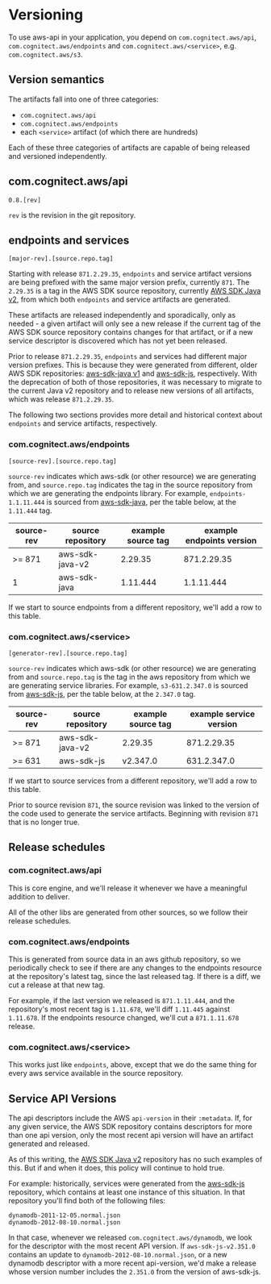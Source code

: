 # Versioning

To use aws-api in your application, you depend on
`com.cognitect.aws/api`, `com.cognitect.aws/endpoints` and
`com.cognitect.aws/<service>`, e.g. `com.cognitect.aws/s3`.

## Version semantics

The artifacts fall into one of three categories:

* `com.cognitect.aws/api`
* `com.cognitect.aws/endpoints`
* each `<service>` artifact (of which there are hundreds)

Each of these three categories of artifacts are capable of being released and versioned independently.

## com.cognitect.aws/api

    0.8.[rev]

`rev` is the revision in the git repository.

## endpoints and services

    [major-rev].[source.repo.tag]

Starting with release `871.2.29.35`, `endpoints` and service artifact versions are being prefixed
with the same major version prefix, currently `871`. The `2.29.35` is a tag in the AWS SDK source
repository, currently [AWS SDK Java v2](https://github.com/aws/aws-sdk-java-v2), from which both
`endpoints` and service artifacts are generated.

These artifacts are released independently and sporadically, only as needed - a given artifact will
only see a new release if the current tag of the AWS SDK source repository contains changes for that
artifact, or if a new service descriptor is discovered which has not yet been released.

Prior to release `871.2.29.35`, `endpoints` and services had different major version prefixes. This
is because they were generated from different, older AWS SDK repositories: [aws-sdk-java
v1](https://github.com/aws/aws-sdk-java) and [aws-sdk-js](https://github.com/aws/aws-sdk-js),
respectively. With the deprecation of both of those repositories, it was necessary to migrate to the
current Java v2 repository and to release new versions of all artifacts, which was release
`871.2.29.35`.

The following two sections provides more detail and historical context about `endpoints` and service
artifacts, respectively.

### com.cognitect.aws/endpoints

    [source-rev].[source.repo.tag]

`source-rev` indicates which aws-sdk (or other resource) we are
generating from, and `source.repo.tag` indicates the tag in the source
repository from which we are generating the endpoints library. For
example, `endpoints-1.1.11.444` is sourced from
[aws-sdk-java](https://github.com/aws/aws-sdk-java), per the table
below, at the `1.11.444` tag.

| source-rev | source repository | example source tag | example endpoints version |
|------------|-------------------|--------------------|---------------------------|
| >= 871     | aws-sdk-java-v2   | 2.29.35            | 871.2.29.35               |
| 1          | aws-sdk-java      | 1.11.444           | 1.1.11.444                |

If we start to source endpoints from a different repository,
we'll add a row to this table.

### com.cognitect.aws/&lt;service>

    [generator-rev].[source.repo.tag]

`source-rev` indicates which aws-sdk (or other resource) we are
generating from and `source.repo.tag` is the tag in the aws
repository from which we are generating service libraries. For example,
`s3-631.2.347.0` is sourced from [aws-sdk-js](https://github.com/aws/aws-sdk-js),
per the table below, at the `2.347.0` tag.

| source-rev | source repository | example source tag | example service version |
|------------|-------------------|--------------------|-------------------------|
| >= 871     | aws-sdk-java-v2   | 2.29.35            | 871.2.29.35             |
| >= 631     | aws-sdk-js        | v2.347.0           | 631.2.347.0             |

If we start to source services from a different repository,
we'll add a row to this table.

Prior to source revision `871`, the source revision was linked to the version of the code used to
generate the service artifacts. Beginning with revision `871` that is no longer true.

## Release schedules

### com.cognitect.aws/api

This is core engine, and we'll release it whenever we have a
meaningful addition to deliver.

All of the other libs are generated from other sources, so we follow
their release schedules.

### com.cognitect.aws/endpoints

This is generated from source data in an aws github repository, so we
periodically check to see if there are any changes to the endpoints resource at
the repository's latest tag, since the last released tag. If there is a diff, we
cut a release at that new tag.

For example, if the last version we released is `871.1.11.444`, and the
repository's most recent tag is `1.11.678`, we'll diff `1.11.445` against
`1.11.678`. If the endpoints resource changed, we'll cut a `871.1.11.678`
release.

### com.cognitect.aws/&lt;service>

This works just like `endpoints`, above, except that we do the same
thing for every aws service available in the source repository.


## Service API Versions

The api descriptors include the AWS `api-version` in their `:metadata`. If, for
any given service, the AWS SDK repository contains descriptors for more than one
api version, only the most recent api version will have an artifact generated
and released.

As of this writing, the [AWS SDK Java
v2](https://github.com/aws/aws-sdk-java-v2) repository has no such examples of
this. But if and when it does, this policy will continue to hold true.

For example: historically, services were generated from the
[aws-sdk-js](https://github.com/aws/aws-sdk-js) repository, which contains at
least one instance of this situation. In that repository you'll find both of
the following files:

    dynamodb-2011-12-05.normal.json
    dynamodb-2012-08-10.normal.json

In that case, whenever we released `com.cognitect.aws/dynamodb`, we look for the
descriptor with the most recent API version. If `aws-sdk-js-v2.351.0` contains
an update to `dynamodb-2012-08-10.normal.json`, or a new dynamodb descriptor
with a more recent api-version, we'd make a release whose version number
includes the `2.351.0` from the version of aws-sdk-js.
